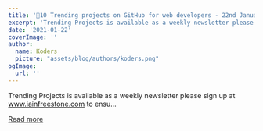 ```yaml
---
title: '🚀10 Trending projects on GitHub for web developers - 22nd January 2021'
excerpt: 'Trending Projects is available as a weekly newsletter please sign up at www.iainfreestone.com to ensu...'
date: '2021-01-22'
coverImage: ''
author:
  name: Koders
  picture: "assets/blog/authors/koders.png"
ogImage:
  url: ''
---
```


Trending Projects is available as a weekly newsletter please sign up at www.iainfreestone.com to ensu...

[Read more](https://dev.to/iainfreestone/10-trending-projects-on-github-for-web-developers-22nd-january-2021-50hk)
